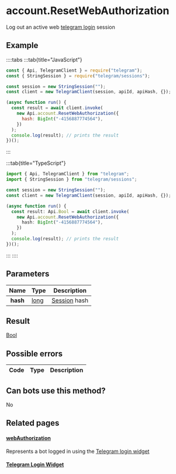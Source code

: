 # account.ResetWebAuthorization

Log out an active web [telegram login](https://core.telegram.org/widgets/login) session

## Example

::::tabs
:::tab{title="JavaScript"}

```js
const { Api, TelegramClient } = require("telegram");
const { StringSession } = require("telegram/sessions");

const session = new StringSession("");
const client = new TelegramClient(session, apiId, apiHash, {});

(async function run() {
  const result = await client.invoke(
    new Api.account.ResetWebAuthorization({
      hash: BigInt("-4156887774564"),
    })
  );
  console.log(result); // prints the result
})();
```

:::

:::tab{title="TypeScript"}

```ts
import { Api, TelegramClient } from "telegram";
import { StringSession } from "telegram/sessions";

const session = new StringSession("");
const client = new TelegramClient(session, apiId, apiHash, {});

(async function run() {
  const result: Api.Bool = await client.invoke(
    new Api.account.ResetWebAuthorization({
      hash: BigInt("-4156887774564"),
    })
  );
  console.log(result); // prints the result
})();
```

:::
::::

## Parameters

|   Name   | Type                                        | Description                                                            |
| :------: | ------------------------------------------- | ---------------------------------------------------------------------- |
| **hash** | [long](https://core.telegram.org/type/long) | [Session](https://core.telegram.org/constructor/webAuthorization) hash |

## Result

[Bool](https://core.telegram.org/type/Bool)

## Possible errors

| Code | Type | Description |
| :--: | ---- | ----------- |

## Can bots use this method?

No

## Related pages

#### [webAuthorization](https://core.telegram.org/constructor/webAuthorization)

Represents a bot logged in using the [Telegram login widget](https://core.telegram.org/widgets/login)

#### [Telegram Login Widget](https://core.telegram.org/widgets/login)
